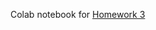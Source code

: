 Colab notebook for [Homework 3](https://colab.research.google.com/drive/173AIfNGE1_PxIfQh5npWa7ArSQIap4jK)
